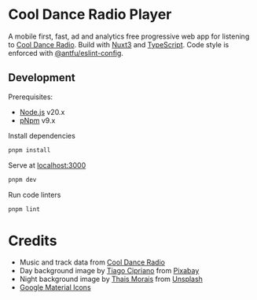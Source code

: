 # Cool Dance Radio Player

A mobile first, fast, ad and analytics free progressive web app for listening to [Cool Dance Radio](https://www.cooldanceradio.com/). Build with [Nuxt3](https://nuxt.com/) and [TypeScript](https://www.typescriptlang.org/).
Code style is enforced with [@antfu/eslint-config](https://github.com/antfu/eslint-config).

## Development

Prerequisites:
- [Node.js](https://nodejs.org/) v20.x
- [pNpm](https://pnpm.io/) v9.x

Install dependencies
```bash
pnpm install
```

Serve at [localhost:3000](http://localhost:3000/)
```bash
pnpm dev
```

Run code linters
```bash
pnpm lint
```

# Credits

- Music and track data from [Cool Dance Radio](https://www.cooldanceradio.com/)
- Day background image by [Tiago Cipriano](https://pixabay.com/users/tiagocipriano-8062125/?utm_source=link-attribution&utm_medium=referral&utm_campaign=image&utm_content=3157732) from [Pixabay](https://pixabay.com//?utm_source=link-attribution&utm_medium=referral&utm_campaign=image&utm_content=3157732)
- Night background image by [Thais Morais](https://unsplash.com/@tata_morais?utm_source=unsplash&utm_medium=referral&utm_content=creditCopyText) from [Unsplash](https://unsplash.com/photos/uxLHRLkwzhI?utm_source=unsplash&utm_medium=referral)
- [Google Material Icons](https://icon-sets.iconify.design/ic/)

